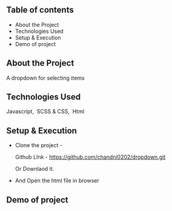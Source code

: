 ## Table of contents
* About the Project
* Technologies Used
* Setup & Execution
* Demo of project

## About the Project
 A dropdown for selecting items

## Technologies Used
   Javascript,&nbsp;&nbsp;SCSS & CSS,&nbsp;&nbsp;Html
## Setup & Execution

  * Clone the project -

    Github LInk -
    https://github.com/chandni0202/dropdown.git
    
    Or Downlaod it.
  
  * And Open the  html file in browser

## Demo of project

  